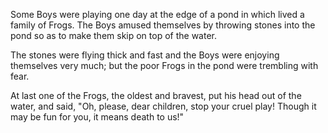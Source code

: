 Some Boys were playing one day at the edge of a pond in which
lived a family of Frogs. The Boys amused themselves by throwing
stones into the pond so as to make them skip on top of the water.

The stones were flying thick and fast and the Boys were enjoying
themselves very much; but the poor Frogs in the pond were
trembling with fear.

At last one of the Frogs, the oldest and bravest, put his head
out of the water, and said, "Oh, please, dear children, stop your
cruel play! Though it may be fun for you, it means death to us!"
